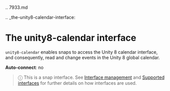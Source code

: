 .. 7933.md

.. _the-unity8-calendar-interface:

# The unity8-calendar interface

`unity8-calendar` enables snaps to access the Unity 8 calendar interface, and consequently, read and change events in the Unity 8 global calendar.

**Auto-connect**: no

> ⓘ  This is a snap interface. See [Interface management](interface-management.md) and [Supported interfaces](supported-interfaces.md) for further details on how interfaces are used.